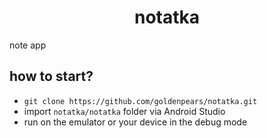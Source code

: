 <h1 align="center"> notatka</h1>
note app

## how to start?
- `git clone https://github.com/goldenpears/notatka.git`
- import `notatka/notatka` folder via Android Studio
- run on the emulator or your device in the debug mode
